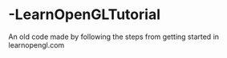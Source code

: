 # -LearnOpenGLTutorial
An old code made by following the steps from getting started in learnopengl.com
